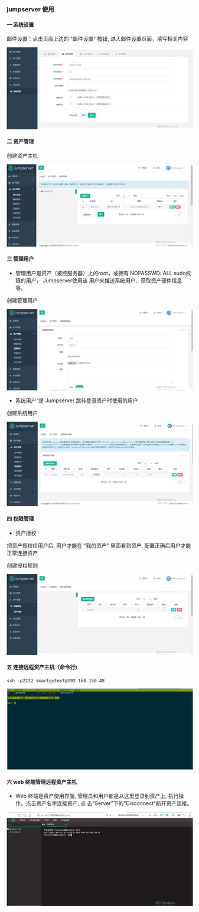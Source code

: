 

###              jumpserver  使用 



#### 一  系统设置



邮件设置：点击页面上边的 "邮件设置" 按钮, 进入邮件设置页面，填写相关内容





![](images\系统邮件.png)







#### 二   资产管理



创建资产主机



![](images\资产.png)





#### 三  管理用户



*  管理用户是资产（被控服务器）上的root，或拥有 NOPASSWD: ALL sudo权限的用户， Jumpserver使用该     用户来推送系统用户、获取资产硬件信息 等。


创建管理用户



![](https://github.com/yunwei12345/smartgobook/raw/master/jumpserver/images/管理user.png)





   

*    系统用户"是 Jumpserver 跳转登录资产时使用的用户

  创建系统用户





![](images\系统user.png)









#### 四  权限管理



*  资产授权

把资产授权给用户后, 用户才能在 "我的资产" 里面看到资产, 配置正确后用户才能正常连接资产



创建授权规则



![](images\权管.png)





#### 五  连接远程资产主机（命令行)



```
ssh -p2222 smartgotest@192.168.150.48
```





 ![](images\connect.png)







#### 六    web 终端管理远程资产主机



*   Web 终端是资产使用界面, 管理员和用户都是从这里登录到资产上, 执行操作。点击资产名字连接资产, 点
  击"Server"下的"Disconnect"断开资产连接。




![](images\web.png)












